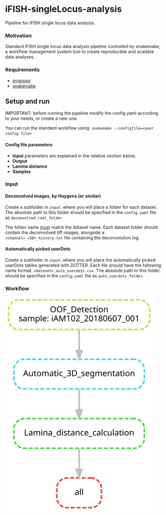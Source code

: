 # iFISH-singleLocus-analysis
Pipeline for iFISH single locus data analysis.

### Motivation

Standard iFISH single locus data analysis pipeline controlled by snakemake, a workflow management system tool to create reproducible and scalable data analyses.

### Requirements

* [pygpseq](https://github.com/ggirelli/pygpseq)
* [snakemake](https://snakemake.readthedocs.io/en/stable/)

## Setup and run

IMPORTANT: before running the pipeline modify the config.yaml according to your needs, or create a new one.

You can run the standard workflow using: `snakemake --configfile=<your config file>`

#### Config file parameters

* **Input** parameters are explained in the relative section below.
* **Output**
* **Lamina distance**
* **Samples**


### Input

#### Deconvolved images, by Huygens (or similar)

Create a subfolder in `input`, where you will place a folder for each dataset. The absolute path to this folder should be specified in the `config.yaml` file as `deconvolved_root_folder`

The folder name <u>must</u> match the dataset name. Each dataset folder should contain the deconvolved tiff images, alongside a `<channel>_<ID>_history.txt` file containing the deconvolution log.

#### Automatically picked userDots

Create a subfolder in `input`, where you will place the automatically picked userDots tables generated with DOTTER. Each file should have the following name format: `<dataset>_auto_userdots.csv`. The absolute path to this folder should be specified in the `config.yaml` file as `auto_userdots_folder`.

### Workflow

![DAG](snakemake/dag.svg)

